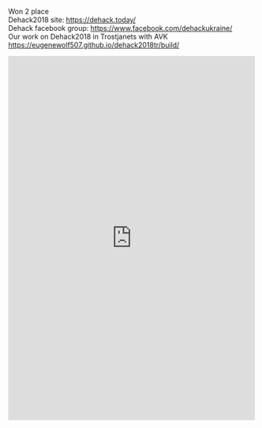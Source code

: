 Won 2 place <br>
Dehack2018 site: https://dehack.today/ <br>
Dehack facebook group: https://www.facebook.com/dehackukraine/ <br>
Our work on Dehack2018 in Trostjanets with AVK https://eugenewolf507.github.io/dehack2018tr/build/ <br>
<iframe src="https://www.facebook.com/plugins/post.php?href=https%3A%2F%2Fwww.facebook.com%2FKyivCyclistsAssociation%2Fposts%2F2170216106351333&width=500" width="500" height="738" style="border:none;overflow:hidden" scrolling="no" frameborder="0" allowTransparency="true" allow="encrypted-media"></iframe>
